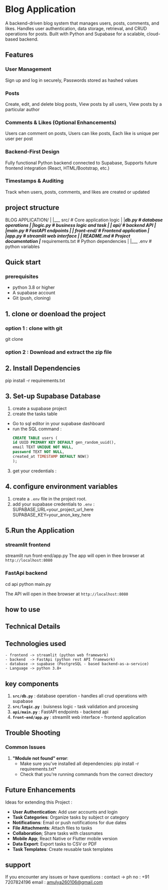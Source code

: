 # Blog Application

A backend-driven blog system that manages users, posts, comments, and likes. Handles user authentication, data storage, retrieval, and CRUD operations for posts. Built with Python and Supabase for a scalable, cloud-based backend.

## Features 

### User Management 
Sign up and log in securely, Passwords stored as hashed values
### Posts
Create, edit, and delete blog posts, View posts by all users, View posts by a particular author
### Comments & Likes (Optional Enhancements)
Users can comment on posts, Users can like posts, Each like is unique per user per post
### Backend-First Design
Fully functional Python backend connected to Supabase, Supports future frontend integration (React, HTML/Bootstrap, etc.)
### Timestamps & Auditing
Track when users, posts, comments, and likes are created or updated

## project structure

BLOG APPLICATION/
|
|___ src/                   # Core application logic 
|   |___db.py              # database operations
|   |___logic.py           # business logic and task
|
|___ api/                   # backend API 
|   |___main.py            # FastAPI endpoints
|
|___ front-end/             # Frontend application
|   |___app.py             # streamlit web interface
|
|___ README.md              # Project documentation
|___ requirements.txt       # Python dependencies 
|
|___ .env                   # python variables


## Quick start

### prerequisites

- python 3.8 or higher
- A supabase account
- Git (push, cloning)

## 1. clone or doenload the project

### option 1 : clone with git 
git clone <repository-url>

### option 2 : Download and extract the zip file

## 2. Install Dependencies
pip install -r requirements.txt

## 3. Set-up Supabase Database
1. create a supabase project
2. create the tasks table
- Go to sql editor in your supabase dashboard
- run the SQL command :
    ```sql
    CREATE TABLE users (
    id UUID PRIMARY KEY DEFAULT gen_random_uuid(),
    email TEXT UNIQUE NOT NULL,
    password TEXT NOT NULL,
    created_at TIMESTAMP DEFAULT NOW()
    );
    ```
3. get your credentials :

## 4. configure environment variables 

1. create a `.env` file in the project root.
2. add your supabase credentials to `.env` :
    SUPABASE_URL=your_project_url_here
    SUPABASE_KEY=your_anon_key_here

## 5.Run the Application

### streamlit frontend
streamlit run front-end/app.py
The app will open in thee browser at `http://localhost:8080`

### FastApi backend
cd api
python main.py

The API will open in thee browser at `http://localhost:8080`

## how to use
## Technical Details

## Technologies used
    - frontend -> streamlit (python web framework)
    - backend  -> FastApi (python rest API framework)
    - database -> supabase (PostgreSQL - based backend-as-a-service)
    - Language -> python 3.8+

## key components

1. **`src/db.py`** : database operation - handles all crud operations with supabase
2. **`src/logic.py`** : buisness logic - task validation and procesing
3. **`api/main.py`** : FastAPI endpoints - backend api
4. **`front-end/app.py`** : streamlit web interface - frontend application

## Trouble Shooting

### Common Issues

1. **"Module not found" error**:
    - Make sure you've installed all dependencies: pip install -r requirements.txt*
    - Check that you're running commands from the correct directory

## Future Enhancements 

Ideas for extending this Project :

- **User Authentication**: Add user accounts and login
- **Task Categories**: Organize tasks by subject or category
- **Notifications**: Email or push notifications for due dates
- **File Attachments**: Attach files to tasks
- **Collaboration**; Share tasks with classmates
- **Mobile App**; React Native or Flutter mobile version
- **Data Export**: Export tasks to CSV or PDF
- **Task Templates**: Create reusable task templates

## support 
If you encounter any issues or have questions : 
contact ->
ph no : +91 7207824196
email : amulya260106@gmail.com

